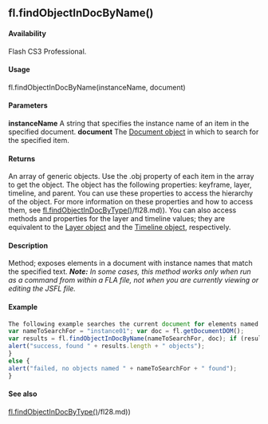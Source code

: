 ## fl.findObjectInDocByName()

#### Availability

Flash CS3 Professional.

#### Usage

fl.findObjectInDocByName(instanceName, document)

#### Parameters

**instanceName** A string that specifies the instance name of an item in the specified document.
**document** The [Document object](../Document_object/document_summary.md) in which to search for the specified item.

#### Returns

An array of generic objects. Use the .obj property of each item in the array to get the object. The object has the following properties: keyframe, layer, timeline, and parent. You can use these properties to access the hierarchy of the object. For more information on these properties and how to access them, see [fl.findObjectInDocByType()](../flash_object_(fl)/fl28.md)/fl28.md)).
You can also access methods and properties for the layer and timeline values; they are equivalent to the [Layer object](../Layer_object/layer_summary.md) and the [Timeline object](../Timeline_object/timeline_summary.md), respectively.

#### Description

Method; exposes elements in a document with instance names that match the specified text.
***Note:** In some cases, this method works only when run as a command from within a FLA file, not when you are currently viewing or editing the JSFL file.*

#### Example

```javascript
The following example searches the current document for elements named "instance01" .
var nameToSearchFor = "instance01"; var doc = fl.getDocumentDOM();
var results = fl.findObjectInDocByName(nameToSearchFor, doc); if (results.length \0) {
alert("success, found " + results.length + " objects");
}
else {
alert("failed, no objects named " + nameToSearchFor + " found");
}

```
#### See also

[fl.findObjectInDocByType()](../flash_object_(fl)/fl28.md)/fl28.md))

<span id="fl.findObjectInDocByType()" class="anchor"></span>
